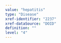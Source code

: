 ```yaml
---
value: "hepatitis"
type: "Disease"
xref-identifier: "2237"
xref-dataSource: "DOID"
definition: ""
level: "4"
---
```

